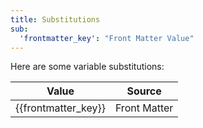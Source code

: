 ```yaml
---
title: Substitutions
sub:
  'frontmatter_key': "Front Matter Value"
---
```


Here are some variable substitutions:

| Value               | Source       |
| ------------------- | ------------ |
| {{frontmatter_key}} | Front Matter |